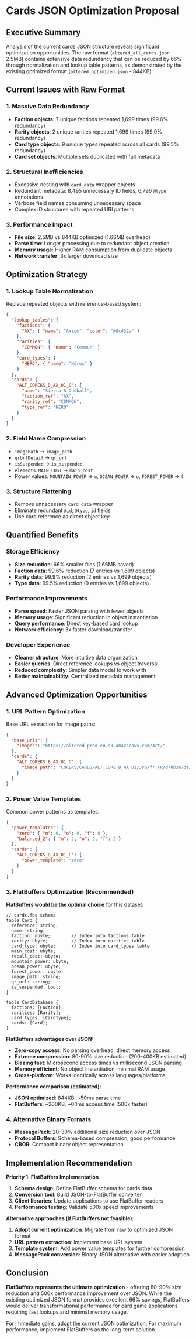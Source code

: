 # Cards JSON Optimization Proposal

## Executive Summary

Analysis of the current cards JSON structure reveals significant optimization opportunities. The raw format (`altered_all_cards.json` - 2.5MB) contains extensive data redundancy that can be reduced by 66% through normalization and lookup table patterns, as demonstrated by the existing optimized format (`altered_optimized.json` - 844KB).

## Current Issues with Raw Format

### 1. Massive Data Redundancy
- **Faction objects**: 7 unique factions repeated 1,699 times (99.6% redundancy)
- **Rarity objects**: 2 unique rarities repeated 1,699 times (99.9% redundancy)  
- **Card type objects**: 9 unique types repeated across all cards (99.5% redundancy)
- **Card set objects**: Multiple sets duplicated with full metadata

### 2. Structural Inefficiencies
- Excessive nesting with `card_data` wrapper objects
- Redundant metadata: 8,495 unnecessary ID fields, 6,796 `@type` annotations
- Verbose field names consuming unnecessary space
- Complex ID structures with repeated URI patterns

### 3. Performance Impact
- **File size**: 2.5MB vs 844KB optimized (1.66MB overhead)
- **Parse time**: Longer processing due to redundant object creation
- **Memory usage**: Higher RAM consumption from duplicate objects
- **Network transfer**: 3x larger download size

## Optimization Strategy

### 1. Lookup Table Normalization
Replace repeated objects with reference-based system:

```json
{
  "lookup_tables": {
    "factions": {
      "AX": { "name": "Axiom", "color": "#8c432a" }
    },
    "rarities": {
      "COMMON": { "name": "Commun" }
    },
    "card_types": {
      "HERO": { "name": "Héros" }
    }
  },
  "cards": {
    "ALT_COREKS_B_AX_01_C": {
      "name": "Sierra & Oddball",
      "faction_ref": "AX",
      "rarity_ref": "COMMON",
      "type_ref": "HERO"
    }
  }
}
```

### 2. Field Name Compression
- `imagePath` → `image_path`
- `qrUrlDetail` → `qr_url` 
- `isSuspended` → `is_suspended`
- `elements.MAIN_COST` → `main_cost`
- Power values: `MOUNTAIN_POWER` → `m`, `OCEAN_POWER` → `o`, `FOREST_POWER` → `f`

### 3. Structure Flattening
- Remove unnecessary `card_data` wrapper
- Eliminate redundant `@id`, `@type`, `id` fields
- Use card reference as direct object key

## Quantified Benefits

### Storage Efficiency
- **Size reduction**: 66% smaller files (1.66MB saved)
- **Faction data**: 99.6% reduction (7 entries vs 1,699 objects)
- **Rarity data**: 99.9% reduction (2 entries vs 1,699 objects)
- **Type data**: 99.5% reduction (9 entries vs 1,699 objects)

### Performance Improvements
- **Parse speed**: Faster JSON parsing with fewer objects
- **Memory usage**: Significant reduction in object instantiation
- **Query performance**: Direct key-based card lookup
- **Network efficiency**: 3x faster download/transfer

### Developer Experience
- **Cleaner structure**: More intuitive data organization
- **Easier queries**: Direct reference lookups vs object traversal
- **Reduced complexity**: Simpler data model to work with
- **Better maintainability**: Centralized metadata management

## Advanced Optimization Opportunities

### 1. URL Pattern Optimization
Base URL extraction for image paths:
```json
{
  "base_urls": {
    "images": "https://altered-prod-eu.s3.amazonaws.com/Art/"
  },
  "cards": {
    "ALT_COREKS_B_AX_01_C": {
      "image_path": "COREKS/CARDS/ALT_CORE_B_AX_01/JPG/fr_FR/d78b3e7de2cd94ebfc82d52dbb215d01.jpg"
    }
  }
}
```

### 2. Power Value Templates
Common power patterns as templates:
```json
{
  "power_templates": {
    "zero": { "m": 0, "o": 0, "f": 0 },
    "balanced_2": { "m": 2, "o": 2, "f": 2 }
  },
  "cards": {
    "ALT_COREKS_B_AX_01_C": {
      "power_template": "zero"
    }
  }
}
```

### 3. FlatBuffers Optimization (Recommended)
**FlatBuffers would be the optimal choice** for this dataset:

```flatbuffers
// cards.fbs schema
table Card {
  reference: string;
  name: string;
  faction: ubyte;        // Index into factions table
  rarity: ubyte;         // Index into rarities table
  card_type: ubyte;      // Index into card_types table
  main_cost: ubyte;
  recall_cost: ubyte;
  mountain_power: ubyte;
  ocean_power: ubyte;
  forest_power: ubyte;
  image_path: string;
  qr_url: string;
  is_suspended: bool;
}

table CardDatabase {
  factions: [Faction];
  rarities: [Rarity];
  card_types: [CardType];
  cards: [Card];
}
```

**FlatBuffers advantages over JSON:**
- **Zero-copy access**: No parsing overhead, direct memory access
- **Extreme compression**: 80-90% size reduction (200-400KB estimated)
- **Blazing fast**: Microsecond access times vs millisecond JSON parsing
- **Memory efficient**: No object instantiation, minimal RAM usage
- **Cross-platform**: Works identically across languages/platforms

**Performance comparison (estimated):**
- **JSON optimized**: 844KB, ~50ms parse time
- **FlatBuffers**: ~200KB, ~0.1ms access time (500x faster)

### 4. Alternative Binary Formats
- **MessagePack**: 20-30% additional size reduction over JSON
- **Protocol Buffers**: Schema-based compression, good performance
- **CBOR**: Compact binary object representation

## Implementation Recommendation

**Priority 1: FlatBuffers Implementation**
1. **Schema design**: Define FlatBuffer schema for cards data
2. **Conversion tool**: Build JSON-to-FlatBuffer converter
3. **Client libraries**: Update applications to use FlatBuffer readers
4. **Performance testing**: Validate 500x speed improvements

**Alternative approaches (if FlatBuffers not feasible):**
1. **Adopt current optimization**: Migrate from raw to optimized JSON format
2. **URL pattern extraction**: Implement base URL system  
3. **Template system**: Add power value templates for further compression
4. **MessagePack conversion**: Binary JSON alternative with easier adoption

## Conclusion

**FlatBuffers represents the ultimate optimization** - offering 80-90% size reduction and 500x performance improvement over JSON. While the existing optimized JSON format provides excellent 66% savings, FlatBuffers would deliver transformational performance for card game applications requiring fast lookups and minimal memory usage.

For immediate gains, adopt the current JSON optimization. For maximum performance, implement FlatBuffers as the long-term solution.